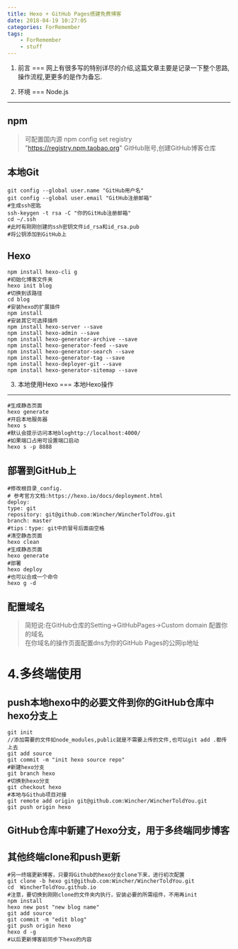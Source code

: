 ```yaml
---
title: Hexo + GitHub Pages搭建免费博客
date: 2018-04-19 10:27:05
categories: ForRemember
tags:
    - ForRemember
    - stuff
---
```


1. 前言
===
  网上有很多写的特别详尽的介绍,这篇文章主要是记录一下整个思路,操作流程,更更多的是作为备忘.

2. 环境
===
Node.js  
---
npm
---
>可配置国内源 npm config set registry "https://registry.npm.taobao.org"
GitHub账号,创建GitHub博客仓库

本地Git
---
```
git config --global user.name "GitHub用户名"  
git config --global user.email "GitHub注册邮箱"  
#生成ssh密匙  
ssh-keygen -t rsa -C "你的GitHub注册邮箱"
cd ~/.ssh
#此时有刚刚创建的ssh密钥文件id_rsa和id_rsa.pub  
#将公钥添加到GitHub上
```

Hexo
---
```
npm install hexo-cli g  
#初始化博客文件夹  
hexo init blog  
#切换到该路径  
cd blog  
#安装hexo的扩展插件  
npm install  
#安装其它可选择插件  
npm install hexo-server --save  
npm install hexo-admin --save  
npm install hexo-generator-archive --save  
npm install hexo-generator-feed --save  
npm install hexo-generator-search --save  
npm install hexo-generator-tag --save  
npm install hexo-deployer-git --save  
npm install hexo-generator-sitemap --save  
```

3. 本地使用Hexo
===
本地Hexo操作
---
```
#生成静态页面
hexo generate
#开启本地服务器
hexo s
#默认会提示访问本地bloghttp://localhost:4000/
#如果端口占用可设置端口启动
hexo s -p 8888
```

部署到GitHub上
---
```
#修改根目录_config.
# 参考官方文档:https://hexo.io/docs/deployment.html
deploy:
type: git
repository: git@github.com:Wincher/WincherToldYou.git
branch: master
#tips：type: git中的冒号后面由空格
#清空静态页面
hexo clean
#生成静态页面
hexo generate
#部署
hexo deploy
#也可以合成一个命令
hexo g -d
```

配置域名
---
> 简短说:在GitHub仓库的Setting->GitHubPages->Custom domain
配置你的域名  
在你域名的操作页面配置dns为你的GitHub Pages的公网ip地址

4.多终端使用
===
push本地hexo中的必要文件到你的GitHub仓库中hexo分支上
---
```
git init
//添加需要的文件如node_modules,public就是不需要上传的文件,也可以git add .都传上去
git add source
git commit -m "init hexo source repo"
#新建hexo分支
git branch hexo
#切换到hexo分支
git checkout hexo
#本地与Github项目对接
git remote add origin git@github.com:Wincher/WincherToldYou.git
git push origin hexo
```

GitHub仓库中新建了Hexo分支，用于多终端同步博客
---
其他终端clone和push更新
---
```
#另一终端更新博客，只要将Github的hexo分支clone下来，进行初次配置
git clone -b hexo git@github.com:Wincher/WincherToldYou.git
cd  WincherToldYou.github.io
#注意，要切换到刚刚clone的文件夹内执行，安装必要的所需组件，不用再init
npm install
hexo new post "new blog name"
git add source
git commit -m "edit blog"
git push origin hexo
hexo d -g
#以后更新博客前同步下hexo的内容
```
